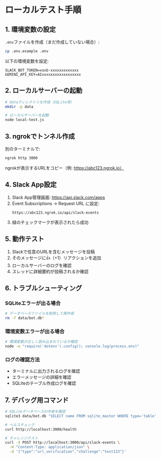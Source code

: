 # ローカルテスト手順

## 1. 環境変数の設定

`.env`ファイルを作成（まだ作成していない場合）:
```bash
cp .env.example .env
```

以下の環境変数を設定:
```
SLACK_BOT_TOKEN=xoxb-xxxxxxxxxxxxx
GEMINI_API_KEY=AIxxxxxxxxxxxxxxxxxx
```

## 2. ローカルサーバーの起動

```bash
# dataディレクトリを作成（SQLite用）
mkdir -p data

# ローカルサーバーを起動
node local-test.js
```

## 3. ngrokでトンネル作成

別のターミナルで:
```bash
ngrok http 3000
```

ngrokが表示するURLをコピー（例: https://abc123.ngrok.io）

## 4. Slack App設定

1. Slack App管理画面: https://api.slack.com/apps
2. Event Subscriptions → Request URL に設定:
   ```
   https://abc123.ngrok.io/api/slack-events
   ```
3. 緑のチェックマークが表示されたら成功

## 5. 動作テスト

1. Slackで任意のURLを含むメッセージを投稿
2. そのメッセージに👍（+1）リアクションを追加
3. ローカルサーバーのログを確認
4. スレッドに詳細要約が投稿されるか確認

## 6. トラブルシューティング

### SQLiteエラーが出る場合
```bash
# データベースファイルを削除して再作成
rm -f data/bot.db*
```

### 環境変数エラーが出る場合
```bash
# 環境変数が正しく読み込まれているか確認
node -e "require('dotenv').config(); console.log(process.env)"
```

### ログの確認方法
- ターミナルに出力されるログを確認
- エラーメッセージの詳細を確認
- SQLiteのテーブル作成ログを確認

## 7. デバッグ用コマンド

```bash
# SQLiteデータベースの中身を確認
sqlite3 data/bot.db "SELECT name FROM sqlite_master WHERE type='table';"

# ヘルスチェック
curl http://localhost:3000/health

# チャレンジテスト
curl -X POST http://localhost:3000/api/slack-events \
  -H "Content-Type: application/json" \
  -d '{"type":"url_verification","challenge":"test123"}'
```